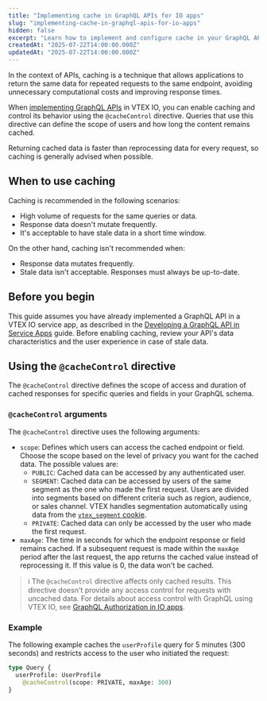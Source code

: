 ```yaml
---
title: "Implementing cache in GraphQL APIs for IO apps"
slug: "implementing-cache-in-graphql-apis-for-io-apps"
hidden: false
excerpt: "Learn how to implement and configure cache in your GraphQL APIs for faster responses."
createdAt: "2025-07-22T14:00:00.000Z"
updatedAt: "2025-07-22T14:00:00.000Z"
---
```


In the context of APIs, caching is a technique that allows applications to return the same data for repeated requests to the same endpoint, avoiding unnecessary computational costs and improving response times.

When [implementing GraphQL APIs](https://developers.vtex.com/docs/guides/developing-a-graphql-api-in-service-apps) in VTEX IO, you can enable caching and control its behavior using the `@cacheControl` directive. Queries that use this directive can define the scope of users and how long the content remains cached.

Returning cached data is faster than reprocessing data for every request, so caching is generally advised when possible.

## When to use caching

Caching is recommended in the following scenarios:

- High volume of requests for the same queries or data.
- Response data doesn't mutate frequently.
- It's acceptable to have stale data in a short time window.

On the other hand, caching isn't recommended when:

- Response data mutates frequently.
- Stale data isn't acceptable. Responses must always be up-to-date.

## Before you begin

This guide assumes you have already implemented a GraphQL API in a VTEX IO service app, as described in the [Developing a GraphQL API in Service Apps](https://developers.vtex.com/docs/guides/developing-a-graphql-api-in-service-apps) guide. Before enabling caching, review your API's data characteristics and the user experience in case of stale data.

## Using the `@cacheControl` directive

The `@cacheControl` directive defines the scope of access and duration of cached responses for specific queries and fields in your GraphQL schema.

### `@cacheControl` arguments

The `@cacheControl` directive uses the following arguments:

- `scope`: Defines which users can access the cached endpoint or field. Choose the scope based on the level of privacy you want for the cached data. The possible values are:
  - `PUBLIC`: Cached data can be accessed by any authenticated user.
  - `SEGMENT`: Cached data can be accessed by users of the same segment as the one who made the first request. Users are divided into segments based on different criteria such as region, audience, or sales channel. VTEX handles segmentation automatically using data from the [`vtex_segment` cookie](https://developers.vtex.com/docs/guides/sessions-system-overview#vtexsegment-cookie).
  - `PRIVATE`: Cached data can only be accessed by the user who made the first request.
- `maxAge`: The time in seconds for which the endpoint response or field remains cached. If a subsequent request is made within the `maxAge` period after the last request, the app returns the cached value instead of reprocessing it. If this value is 0, the data won't be cached.

> ℹ️ The `@cacheControl` directive affects only cached results. This directive doesn't provide any access control for requests with uncached data. For details about access control with GraphQL using VTEX IO, see [GraphQL Authorization in IO apps](https://developers.vtex.com/docs/guides/graphql-authorization-in-io-apps).

### Example

The following example caches the `userProfile` query for 5 minutes (300 seconds) and restricts access to the user who initiated the request:

```graphql
type Query {
  userProfile: UserProfile
    @cacheControl(scope: PRIVATE, maxAge: 300)
}
```
